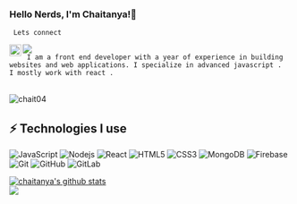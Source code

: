 ### Hello Nerds, I'm Chaitanya!👋

<code> Lets connect </code>

<a href="https://twitter.com/https://twitter.com/chaitaanya04">
  <img align="left" alt="Chaitanya Khahane | Twitter" width="21px" src="https://raw.githubusercontent.com/anuraghazra/anuraghazra/master/assets/twitter.svg" />
</a>
<a href='https://www.linkedin.com/in/chaitanya-khachane-334706198/' target='_blank' rel='noopener' rel='noreferrer'>
    <img src='https://img.shields.io/static/v1?label=LinkedIn&message=Chaitanya&color=blue&style=flat-square&logo=linkedin' />
  </a>

</br>
<code> I am a front end developer with a year of experience in building websites and web applications. I specialize in advanced javascript .
I mostly work with react . </code>

</br>
</br>
<p align="left"> 
<img src="https://komarev.com/ghpvc/?username=chait04&label=Views&color=blue&style=plastic" alt="chait04" />
 </p>

## ⚡ Technologies I use

![JavaScript](https://img.shields.io/badge/-JavaScript-black?style=flat-square&logo=javascript)
![Nodejs](https://img.shields.io/badge/-Nodejs-black?style=flat-square&logo=Node.js)
![React](https://img.shields.io/badge/-React-black?style=flat-square&logo=react)
![HTML5](https://img.shields.io/badge/-HTML5-E34F26?style=flat-square&logo=html5&logoColor=white)
![CSS3](https://img.shields.io/badge/-CSS3-1572B6?style=flat-square&logo=css3)
![MongoDB](https://img.shields.io/badge/-MongoDB-black?style=flat-square&logo=mongodb)
![Firebase](https://img.shields.io/badge/-Firebase-white?style=flat-square&logo=firebase)
![Git](https://img.shields.io/badge/-Git-black?style=flat-square&logo=git)
![GitHub](https://img.shields.io/badge/-GitHub-181717?style=flat-square&logo=github)
![GitLab](https://img.shields.io/badge/-GitLab-FCA121?style=flat-square&logo=gitlab)


<a href="https://github.com/chait04/github-readme-stats">
  <img align="center" src="https://github-readme-stats.vercel.app/api?username=chait04&show_icons=true&include_all_commits=true&theme=material-palenight" alt="chaitanya's github stats" />
</a>
</br>
<a href="https://github.com/chait04/github-readme-stats">
  <!-- Change the `github-readme-stats.chait04.vercel.app` to `github-readme-stats.vercel.app`  -->
  <img align="center" src="https://github-readme-stats.vercel.app/api/top-langs/?username=chait04&layout=compact&theme=material-palenight" />
</a>

